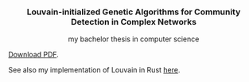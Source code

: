 <p align="center">
  <h3 align="center">Louvain-initialized Genetic Algorithms for Community Detection in Complex Networks</h3>
  <p align="center">my bachelor thesis in computer science</p>
</p>

[Download PDF](./louvain-genetic-bachelor.pdf).

See also my implementation of Louvain in Rust [here](https://github.com/Splines/fast-louvain).
